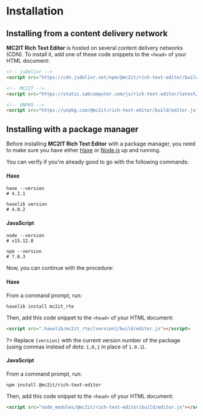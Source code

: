 # Installation

## Installing from a content delivery network
**MC2IT Rich Text Editor** is hosted on several content delivery networks (CDN).
To install it, add one of these code snippets to the `<head>` of your HTML document:

```html
<!-- jsDelivr -->
<script src="https://cdn.jsdelivr.net/npm/@mc2it/rich-text-editor/build/editor.js"></script>

<!-- MC2IT -->
<script src="https://static.sabcomputer.com/js/rich-text-editor/latest/editor.js"></script>

<!-- UNPKG -->
<script src="https://unpkg.com/@mc2it/rich-text-editor/build/editor.js"></script>
```

## Installing with a package manager
Before installing **MC2IT Rich Text Editor** with a package manager, you need to make sure you have either [Haxe](https://haxe.org) or [Node.js](https://nodejs.org) up and running.

You can verify if you're already good to go with the following commands:

<!-- tabs:start -->

#### **Haxe**
```shell
haxe --version
# 4.2.1

haxelib version
# 4.0.2
```

#### **JavaScript**
```shell
node --version
# v15.12.0

npm --version
# 7.6.3
```

<!-- tabs:end -->

Now, you can continue with the procedure:

<!-- tabs:start -->

#### **Haxe**
From a command prompt, run:

```shell
haxelib install mc2it_rte
```

Then, add this code snippet to the `<head>` of your HTML document:

```html
<script src=".haxelib/mc2it_rte/[version]/build/editor.js"></script>
```

?> Replace `[version]` with the current version number of the package (using commas instead of dots: `1,0,1` in place of `1.0.1`).

#### **JavaScript**
From a command prompt, run:

```shell
npm install @mc2it/rich-text-editor
```

Then, add this code snippet to the `<head>` of your HTML document:

```html
<script src="node_modules/@mc2it/rich-text-editor/build/editor.js"></script>
```

<!-- tabs:end -->
